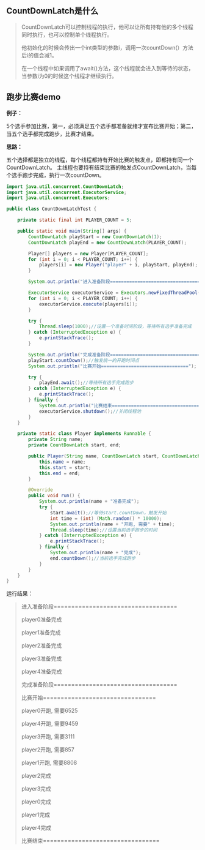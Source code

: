 ## CountDownLatch是什么
> CountDownLatch可以控制线程的执行，他可以让所有持有他的多个线程同时执行，也可以控制单个线程执行。
> 
> 他初始化的时候会传出一个int类型的参数i，调用一次countDown(）方法后i的值会减1。
> 
> 在一个线程中如果调用了await()方法，这个线程就会进入到等待的状态，当参数i为0的时候这个线程才继续执行。

## 跑步比赛demo

**例子：**

5个选手参加比赛，第一，必须满足五个选手都准备就绪才宣布比赛开始；第二，当五个选手都完成跑步，比赛才结束。

**思路：**

五个选择都是独立的线程，每个线程都持有开始比赛的触发点，即都持有同一个CountDownLatch。
主线程也要持有结束比赛的触发点CountDownLatch，当每个选手跑步完成，执行一次countDown。

```java
import java.util.concurrent.CountDownLatch;
import java.util.concurrent.ExecutorService;
import java.util.concurrent.Executors;

public class CountDownLatchTest {

    private static final int PLAYER_COUNT = 5;

    public static void main(String[] args) {
        CountDownLatch playStart = new CountDownLatch(1);
        CountDownLatch playEnd = new CountDownLatch(PLAYER_COUNT);

        Player[] players = new Player[PLAYER_COUNT];
        for (int i = 0; i < PLAYER_COUNT; i++) {
            players[i] = new Player("player" + i, playStart, playEnd);
        }

        System.out.println("进入准备阶段===================================");

        ExecutorService executorService = Executors.newFixedThreadPool(PLAYER_COUNT);
        for (int i = 0; i < PLAYER_COUNT; i++) {
            executorService.execute(players[i]);
        }

        try {
            Thread.sleep(1000);//设置一个准备时间阶段，等待所有选手准备完成
        } catch (InterruptedException e) {
            e.printStackTrace();
        }

        System.out.println("完成准备阶段===================================");
        playStart.countDown();//触发统一的开跑时间点
        System.out.println("比赛开始================================");

        try {
            playEnd.await();//等待所有选手完成跑步
        } catch (InterruptedException e) {
            e.printStackTrace();
        } finally {
            System.out.println("比赛结束=================================");
            executorService.shutdown();//关闭线程池
        }
    }

    private static class Player implements Runnable {
        private String name;
        private CountDownLatch start, end;

        public Player(String name, CountDownLatch start, CountDownLatch end) {
            this.name = name;
            this.start = start;
            this.end = end;
        }

        @Override
        public void run() {
            System.out.println(name + "准备完成");
            try {
                start.await();//等待start.countDown，触发开始
                int time = (int) (Math.random() * 10000);
                System.out.println(name + "开跑, 需要" + time);
                Thread.sleep(time);//设置当前选手跑步的时间
            } catch (InterruptedException e) {
                e.printStackTrace();
            } finally {
                System.out.println(name + "完成");
                end.countDown();//当前选手完成跑步
            }
        }
    }
}
```

运行结果：
> 进入准备阶段===================================
> 
> player0准备完成
> 
> player1准备完成
> 
> player2准备完成
> 
> player3准备完成
> 
> player4准备完成
> 
> 完成准备阶段===================================
> 
> 比赛开始================================
> 
> player0开跑, 需要6525
> 
> player4开跑, 需要9459
> 
> player3开跑, 需要3111
> 
> player2开跑, 需要857
> 
> player1开跑, 需要8808
> 
> player2完成
> 
> player3完成
> 
> player0完成
> 
> player1完成
> 
> player4完成
> 
> 比赛结束=================================